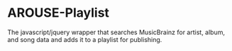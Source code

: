 AROUSE-Playlist
===============

The javascript/jquery wrapper that searches MusicBrainz for artist, album, and song data and adds it to a playlist for publishing.